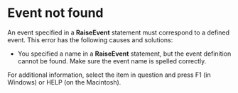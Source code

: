 
# Event not found
An event specified in a  **RaiseEvent** statement must correspond to a defined event. This error has the following causes and solutions:


- You specified a name in a  **RaiseEvent** statement, but the event definition cannot be found. Make sure the event name is spelled correctly.
    

For additional information, select the item in question and press F1 (in Windows) or HELP (on the Macintosh).
